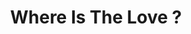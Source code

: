 ---
pid: VP14
title: Where Is The Love ?
location_transcription: Wissinoming Park
zipcode: '19124'
outside_phl: 
neighborhood: Juniata,Frankford,Feltonville
age: '18'
age_range: 13-19
instagram: 
image_file_name: VP_14.jpg
proposal_transcription: |-
  -//loving gestures//
  [wall showing:]
  -//pics of leaders who fought w/ love//
  -//pics of community//
  -heart shaped //mirror to reflect on one's self// in the center
topic: Figure,Uplifting,Love
topic_summary: 0, 0, 0
type: Mosaic,Image
keywords_other: community, reflection, mirror
credit: Destini Stanton
image_labels: 
twitter: 
facebook: 
permalink: "/monuments/vp14/"
layout: item-page
---